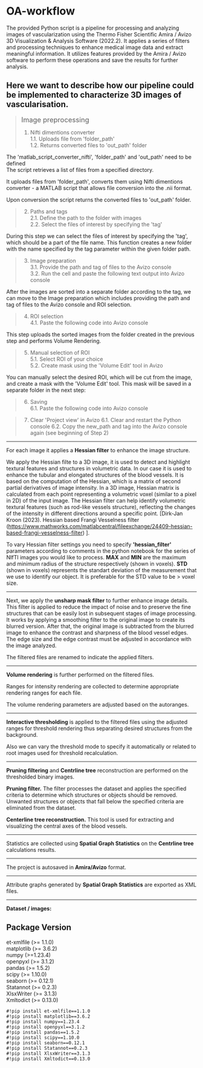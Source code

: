 
# OA-workflow
The provided Python script is a pipeline for processing and analyzing images of vascularization using the Thermo Fisher Scientific Amira / Avizo 3D Visualization & Analysis Software (2022.2). It applies a series of filters and processing techniques to enhance medical image data and extract  
meaningful information. It utilizes features provided by the Amira / Avizo software to perform these operations and save the results for further analysis.

Here we want to describe how our pipeline could be implemented to characterize 3D images of vascularisation.
---
><font size='4'>Image preprocessing</font>
>1. Nifti dimentions converter  
>  1.1. Uploads file from 'folder_path'  
>  1.2. Returns converted files to 'out_path' folder

The 'matlab_script_converter_nifti', 'folder_path' and 'out_path' need to be defined  
The script retrieves a list of files from a specified directory. 

It uploads files from 'folder_path', converts them using Nifti dimentions converter - a MATLAB script that allows file conversion into the .nii format. 

Upon conversion the script returns the converted files to 'out_path' folder.

>2. Paths and tags  
  2.1. Define the path to the folder with images  
  2.2. Select the files of interest by specifying the 'tag'  

During this step we can select the files of interest by specifying the 'tag', which should be a part of the file name. This function creates a new folder with the name specified by the tag parameter within the given folder path.

>3. Image preparation  
  3.1. Provide the path and tag of files to the Avizo console  
  3.2. Run the cell and paste the following text output into Avizo console 
 
After the images are sorted into a separate folder according to the tag, we can move to the Image preparation  which includes providing the path and tag of files to the Avizo console and ROI selection.

>4. ROI selection  
  4.1. Paste the following code into Avizo console

This step uploads the sorted images from the folder created in the previous step and performs Volume Rendering.

>5. Manual selection of ROI  
  5.1. Select ROI of your choice  
  5.2. Create mask using the 'Volume Edit' tool in Avizo

You can manually select the desired ROI, which will be cut from the image, and create a mask with the 'Volume Edit' tool. This mask will be saved in a separate folder in the next step:

>6. Saving  
  6.1. Paste the following code into Avizo console

>7. Clear 'Project view' in Avizo
  6.1. Clear and restart the Python console
  6.2. Copy the new_path and tag into the Avizo console again (see beginning of Step 2)


---
For each image it applies a **Hessian filter** to enhance the image structure.  

We apply the Hessian filte to a 3D image, it is used to detect and highlight textural features and structures in volumetric data. In our case it is used to enhance the tubular and elongated structures of the blood vessels. It is based on the computation of the Hessian, which is a matrix of second partial derivatives of image intensity. In a 3D image, Hessian matrix is calculated from each point representing a volumetric voxel (similar to a pixel in 2D) of the input image. The Hessian filter can help identify volumetric textural features (such as rod-like vessels structure), reflecting the changes of the intensity in different directions around a specific point.
[Dirk-Jan Kroon (2023). Hessian based Frangi Vesselness filter (https://www.mathworks.com/matlabcentral/fileexchange/24409-hessian-based-frangi-vesselness-filter) ]. 

To vary Hessian filter settings you need to specify **'hessian_filter'** parameters according to comments in the python notebook for the series of NIfTI images you would like to process.
**MAX** and **MIN** are the maximum and minimum radius of the structure respectively (shown in voxels). **STD** (shown in voxels) represents the standart deviation of the measurement that we use to identify our object. It is preferable for the STD value to be > voxel size.  

---
Next, we apply the **unsharp mask filter** to further enhance image details.
This filter is applied to reduce the impact of noise and to preserve the fine structures that can be easily lost in subsequent stages of image processing. It works by applying a smoothing filter to the original image to create its blurred version. After that, the original image is subtracted from the blurred image to enhance the contrast and sharpness of the blood vessel edges. The edge size and the edge contrast must be adjusted in accordance with the image analyzed.

The filtered files are renamed to indicate the applied filters.

---
**Volume rendering** is further performed on the filtered files.

Ranges for intensity rendering are collected to determine appropriate rendering ranges for each file.

The volume rendering parameters are adjusted based on the autoranges.  

---
**Interactive thresholding** is applied to the filtered files using the adjusted ranges for threshold rendering thus separating desired structures from the background.  

Also we can vary the threshold mode to specify it automatically or related to root images used for threshold recalculation.

---
**Pruning filtering** and **Centrline tree** reconstruction are performed on the thresholded binary images.

**Pruning filter.** The filter processes the dataset and applies the specified criteria to determine which structures or objects should be removed. 
Unwanted structures or objects that fall below the specified criteria are eliminated from the dataset.

**Centerline tree reconstruction.** This tool is used for extracting and visualizing the central axes of the blood vessels. 

---
Statistics are collected using **Spatial Graph Statistics** on the **Centrline tree** calculations results.

---
The project is autosaved in **Amira/Avizo** format.

---
Attribute graphs generated by **Spatial Graph Statistics** are exported as XML files.

---




**Dataset / images:**

Package                  Version
---------------------------------
et-xmlfile 	 (>= 1.1.0)  
matplotlib 	 (>= 3.6.2)  
numpy 		   (>=1.23.4)  
openpyxl 	   (>= 3.1.2)  
pandas  	   (>= 1.5.2)  
scipy 		   (>= 1.10.0)  
seaborn	     (>= 0.12.1)  
Statannot 	 (>= 0.2.3)  
XlsxWriter 	 (>= 3.1.3)  
Xmltodict 	 (>= 0.13.0)  
```
#!pip install et-xmlfile==1.1.0
#!pip install matplotlib==3.6.2
#!pip install numpy==1.23.4
#!pip install openpyxl==3.1.2
#!pip install pandas==1.5.2
#!pip install scipy==1.10.0
#!pip install seaborn==0.12.1
#!pip install Statannot==0.2.3
#!pip install XlsxWriter==3.1.3
#!pip install Xmltodict==0.13.0
```

